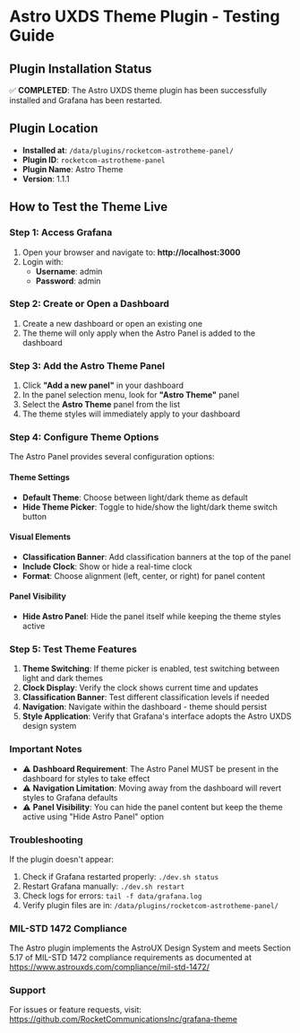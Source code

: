 # Astro UXDS Theme Plugin - Testing Guide

## Plugin Installation Status
✅ **COMPLETED**: The Astro UXDS theme plugin has been successfully installed and Grafana has been restarted.

## Plugin Location
- **Installed at**: `/data/plugins/rocketcom-astrotheme-panel/`
- **Plugin ID**: `rocketcom-astrotheme-panel`
- **Plugin Name**: Astro Theme
- **Version**: 1.1.1

## How to Test the Theme Live

### Step 1: Access Grafana
1. Open your browser and navigate to: **http://localhost:3000**
2. Login with:
   - **Username**: admin
   - **Password**: admin

### Step 2: Create or Open a Dashboard
1. Create a new dashboard or open an existing one
2. The theme will only apply when the Astro Panel is added to the dashboard

### Step 3: Add the Astro Theme Panel
1. Click **"Add a new panel"** in your dashboard
2. In the panel selection menu, look for **"Astro Theme"** panel
3. Select the **Astro Theme** panel from the list
4. The theme styles will immediately apply to your dashboard

### Step 4: Configure Theme Options
The Astro Panel provides several configuration options:

#### Theme Settings
- **Default Theme**: Choose between light/dark theme as default
- **Hide Theme Picker**: Toggle to hide/show the light/dark theme switch button

#### Visual Elements
- **Classification Banner**: Add classification banners at the top of the panel
- **Include Clock**: Show or hide a real-time clock
- **Format**: Choose alignment (left, center, or right) for panel content

#### Panel Visibility
- **Hide Astro Panel**: Hide the panel itself while keeping the theme styles active

### Step 5: Test Theme Features
1. **Theme Switching**: If theme picker is enabled, test switching between light and dark themes
2. **Clock Display**: Verify the clock shows current time and updates
3. **Classification Banner**: Test different classification levels if needed
4. **Navigation**: Navigate within the dashboard - theme should persist
5. **Style Application**: Verify that Grafana's interface adopts the Astro UXDS design system

### Important Notes
- ⚠️ **Dashboard Requirement**: The Astro Panel MUST be present in the dashboard for styles to take effect
- ⚠️ **Navigation Limitation**: Moving away from the dashboard will revert styles to Grafana defaults
- ⚠️ **Panel Visibility**: You can hide the panel content but keep the theme active using "Hide Astro Panel" option

### Troubleshooting
If the plugin doesn't appear:
1. Check if Grafana restarted properly: `./dev.sh status`
2. Restart Grafana manually: `./dev.sh restart`
3. Check logs for errors: `tail -f data/grafana.log`
4. Verify plugin files are in: `/data/plugins/rocketcom-astrotheme-panel/`

### MIL-STD 1472 Compliance
The Astro plugin implements the AstroUX Design System and meets Section 5.17 of MIL-STD 1472 compliance requirements as documented at https://www.astrouxds.com/compliance/mil-std-1472/

### Support
For issues or feature requests, visit: https://github.com/RocketCommunicationsInc/grafana-theme
